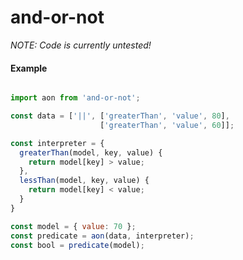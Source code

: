 # and-or-not

_NOTE: Code is currently untested!_

#### Example

```javascript

import aon from 'and-or-not';

const data = ['||', ['greaterThan', 'value', 80], 
                    ['greaterThan', 'value', 60]];

const interpreter = {
  greaterThan(model, key, value) {
    return model[key] > value;
  },
  lessThan(model, key, value) {
    return model[key] < value;
  }
}

const model = { value: 70 };
const predicate = aon(data, interpreter);
const bool = predicate(model);

```
